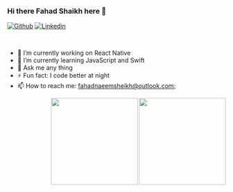 ### Hi there Fahad Shaikh here 👋

[![Github](https://img.shields.io/badge/-Github-000?style=flat&logo=Github&logoColor=white)](https://github.com/fahadshaikh99/)
[![Linkedin](https://img.shields.io/badge/-LinkedIn-blue?style=flat&logo=Linkedin&logoColor=white)](https://www.linkedin.com/in/fahadshaikh99/)

<br />

- 🔭 I’m currently working on React Native
- 🌱 I’m currently learning JavaScript and Swift
- 💬 Ask me any thing
- ⚡ Fun fact: I code better at night
- 📫 How to reach me: fahadnaeemsheikh@outlook.com;

<img height="200" align="right"  src="https://cdn4.iconfinder.com/data/icons/logos-3/1300/swift-seeklogo-512.png">
<img height="200" align="right" src="https://maziar.io/blog/wp-content/uploads/react-native.png">

<!--
**fahadshaikh99/fahadshaikh99** is a ✨ _special_ ✨ repository because its `README.md` (this file) appears on your GitHub profile.

Here are some ideas to get you started:

- 🔭 I’m currently working on 
- 🌱 I’m currently learning ...
- 👯 I’m looking to collaborate on ...
- 🤔 I’m looking for help with ...
- 💬 Ask me about ...
- 📫 How to reach me: ...
- 😄 Pronouns: ...
- ⚡ Fun fact: ...
-->
